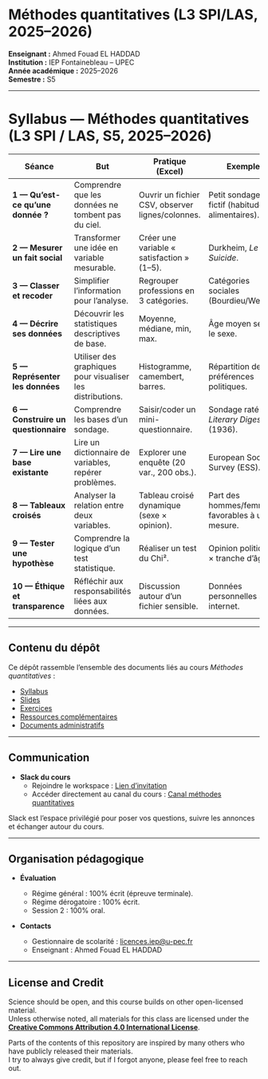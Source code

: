 # Méthodes quantitatives (L3 SPI/LAS, 2025–2026)

**Enseignant :** Ahmed Fouad EL HADDAD  
**Institution :** IEP Fontainebleau – UPEC  
**Année académique :** 2025–2026  
**Semestre :** S5  

---

# Syllabus — Méthodes quantitatives (L3 SPI / LAS, S5, 2025–2026)

| Séance | But | Pratique (Excel) | Exemple |
|--------|-----|------------------|---------|
| **1 — Qu’est-ce qu’une donnée ?** | Comprendre que les données ne tombent pas du ciel. | Ouvrir un fichier CSV, observer lignes/colonnes. | Petit sondage fictif (habitudes alimentaires). |
| **2 — Mesurer un fait social** | Transformer une idée en variable mesurable. | Créer une variable « satisfaction » (1–5). | Durkheim, *Le Suicide*. |
| **3 — Classer et recoder** | Simplifier l’information pour l’analyse. | Regrouper professions en 3 catégories. | Catégories sociales (Bourdieu/Weber). |
| **4 — Décrire ses données** | Découvrir les statistiques descriptives de base. | Moyenne, médiane, min, max. | Âge moyen selon le sexe. |
| **5 — Représenter les données** | Utiliser des graphiques pour visualiser les distributions. | Histogramme, camembert, barres. | Répartition des préférences politiques. |
| **6 — Construire un questionnaire** | Comprendre les bases d’un sondage. | Saisir/coder un mini-questionnaire. | Sondage raté *Literary Digest* (1936). |
| **7 — Lire une base existante** | Lire un dictionnaire de variables, repérer problèmes. | Explorer une enquête (20 var., 200 obs.). | European Social Survey (ESS). |
| **8 — Tableaux croisés** | Analyser la relation entre deux variables. | Tableau croisé dynamique (sexe × opinion). | Part des hommes/femmes favorables à une mesure. |
| **9 — Tester une hypothèse** | Comprendre la logique d’un test statistique. | Réaliser un test du Chi². | Opinion politique × tranche d’âge. |
| **10 — Éthique et transparence** | Réfléchir aux responsabilités liées aux données. | Discussion autour d’un fichier sensible. | Données personnelles sur internet. |

---

## Contenu du dépôt

Ce dépôt rassemble l’ensemble des documents liés au cours *Méthodes quantitatives* :  

- [Syllabus](./syllabus/methodes_quantitatives_l3_spi_las.pdf)  
- [Slides](./slides/)  
- [Exercices](./exercices/)  
- [Ressources complémentaires](./ressources/)  
- [Documents administratifs](./administratif/)  

---



## Communication

- **Slack du cours**  
  - Rejoindre le workspace : [Lien d’invitation](https://join.slack.com/t/iepfontainebleauupec/shared_invite/zt-3dwvisgmu-1B5zCgRoe43aGvpCw0tsOg)  
  - Accéder directement au canal du cours : [Canal méthodes quantitatives](https://iepfontainebleauupec.slack.com/archives/C09G9JJKGAJ)  

Slack est l’espace privilégié pour poser vos questions, suivre les annonces et échanger autour du cours.  

---

## Organisation pédagogique

- **Évaluation**  
  - Régime général : 100% écrit (épreuve terminale).  
  - Régime dérogatoire : 100% écrit.  
  - Session 2 : 100% oral.  

- **Contacts**  
  - Gestionnaire de scolarité : licences.iep@u-pec.fr  
  - Enseignant : Ahmed Fouad EL HADDAD  

---

## License and Credit

Science should be open, and this course builds on other open-licensed material.  
Unless otherwise noted, all materials for this class are licensed under the  
**[Creative Commons Attribution 4.0 International License](https://creativecommons.org/licenses/by/4.0/)**.  

Parts of the contents of this repository are inspired by many others who have publicly released their materials.  
I try to always give credit, but if I forgot anyone, please feel free to reach out.  

